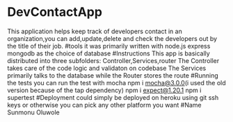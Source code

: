 # DevContactApp
This application helps keep track of developers contact in an organization,you can add,update,delete and check the developers out by the title of their job.
#tools
it was primarily written with node.js
express
mongodb as the choice of database
#Instructions 
This app is basically distributed into three subfolders: Controller,Services,router
The Controller takes care of the code logic and validaton on codebase 
The Services primarily talks to the database
while the Router stores the route
#Running the tests
you can run the test with mocha
npm i mocha@3.0.0(i used the old version because of the tap dependency)
npm i expect@1.20.1
npm i supertest
#Deployment
could simply be deployed on heroku using git ssh keys or otherwise
you can pick any other platform you want
#Name
Sunmonu Oluwole


